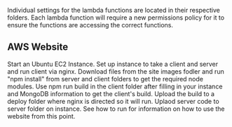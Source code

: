 
Individual settings for the lambda functions are located in their respective folders. Each lambda function will require a new permissions policy for it to ensure the functions are accessing the correct functions. 

## AWS Website
Start an Ubuntu EC2 Instance.
Set up instance to take a client and server and run client via nginx.
Download files from the site images fodler and run "npm install" from server and client folders to get the required node modules.
Use npm run build in the client folder after filling in your instance and MongoDB information to get the client's build.
Upload the build to a deploy folder where nginx is directed so it will run.
Uplaod server code to server folder on instance.
See how to run for information on how to use the website from this point.
